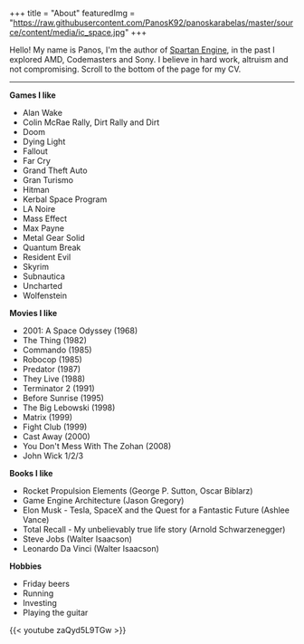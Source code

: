+++
title = "About"
featuredImg = "https://raw.githubusercontent.com/PanosK92/panoskarabelas/master/source/content/media/ic_space.jpg"
+++

Hello! My name is Panos, I'm the author of [Spartan Engine](https://github.com/PanosK92/SpartanEngine), in the past I explored AMD, Codemasters and Sony.
I believe in hard work, altruism and not compromising. Scroll to the bottom of the page for my CV.

---

**Games I like**
- Alan Wake
- Colin McRae Rally, Dirt Rally and Dirt
- Doom
- Dying Light
- Fallout
- Far Cry
- Grand Theft Auto
- Gran Turismo
- Hitman
- Kerbal Space Program
- LA Noire
- Mass Effect
- Max Payne
- Metal Gear Solid
- Quantum Break
- Resident Evil
- Skyrim
- Subnautica
- Uncharted
- Wolfenstein

**Movies I like**
- 2001: A Space Odyssey (1968)
- The Thing (1982)
- Commando (1985)
- Robocop (1985)
- Predator (1987)
- They Live (1988)
- Terminator 2 (1991)
- Before Sunrise (1995)
- The Big Lebowski (1998)
- Matrix (1999)
- Fight Club (1999)
- Cast Away (2000)
- You Don't Mess With The Zohan (2008)
- John Wick 1/2/3

**Books I like**
- Rocket Propulsion Elements (George P. Sutton, Oscar Biblarz)
- Game Engine Architecture (Jason Gregory)
- Elon Musk - Tesla, SpaceX and the Quest for a Fantastic Future (Ashlee Vance)
- Total Recall - My unbelievably true life story (Arnold Schwarzenegger)
- Steve Jobs (Walter Isaacson‎)
- Leonardo Da Vinci (Walter Isaacson)

**Hobbies**
- Friday beers
- Running
- Investing
- Playing the guitar

{{< youtube zaQyd5L9TGw >}}

